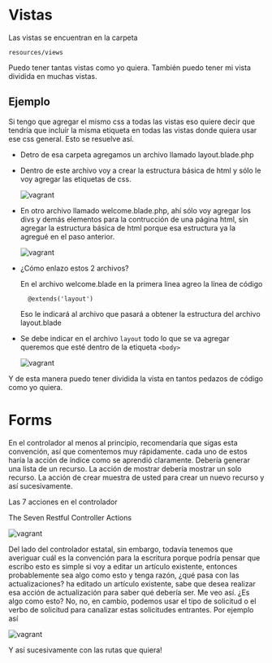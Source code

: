 # Vistas

Las vistas se encuentran en la carpeta

    resources/views

Puedo tener tantas vistas como yo quiera. También puedo tener mi vista dividida en muchas vistas.

## Ejemplo
Si tengo que agregar el mismo css a todas las vistas eso quiere decir que tendría que incluír la misma etiqueta en todas las vistas donde quiera usar ese css general.
Esto se resuelve así.

- Detro de esa carpeta agregamos un archivo llamado layout.blade.php
- Dentro de este archivo voy a crear la estructura básica de html y sólo le voy agregar las etiquetas de css.

    ![vagrant](layout.png "vagrant")
- En otro archivo llamado welcome.blade.php, ahí sólo voy agregar los divs y demás elementos para la contrucción de una página html, sin agregar la estructura básica de html porque esa estructura ya la agregué en el paso anterior.

    ![vagrant](div.png "vagrant")

- ¿Cómo enlazo estos 2 archivos?

    En el archivo welcome.blade en la primera linea agreo la línea de código 

        @extends('layout')
    Eso le indicará al archivo que pasará a obtener la estructura del archivo layout.blade

- Se debe indicar en el archivo `layout` todo lo que se va agregar queremos que esté dentro de la etiqueta `<body>`

    ![vagrant](body.png "vagrant")

Y de esta manera puedo tener dividida la vista en tantos pedazos de código como yo quiera.
<!-- ![vagrant](dbdefa.png "vagrant") -->

# Forms

En el controlador al menos al principio, recomendaría que sigas esta convención, así que comentemos muy rápidamente. cada uno de estos haría la acción de índice como se aprendió claramente. Debería generar una lista de un recurso. La acción de mostrar debería mostrar un solo recurso. La acción de crear muestra de usted para crear un nuevo recurso y así sucesivamente.

Las 7 acciones en el controlador

The Seven Restful Controller Actions

![vagrant](7.png "vagrant")

Del lado del controlador estatal, sin embargo, todavía tenemos que averiguar cuál es la convención para la escritura porque podría pensar que escribo esto es simple si voy a editar un artículo existente, entonces probablemente sea algo como esto y tenga razón, ¿qué pasa con las actualizaciones? ha editado un artículo existente, sabe que desea realizar esa acción de actualización para saber qué debería ser. Me veo así. ¿Es algo como esto? No, no, en cambio, podemos usar el tipo de solicitud o el verbo de solicitud para canalizar estas solicitudes entrantes.
Por ejemplo así

![vagrant](rutas.png "vagrant")

Y así sucesivamente con las rutas que quiera!